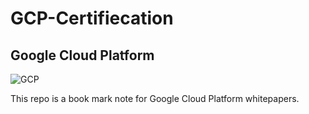 # GCP-Certifiecation

## Google Cloud Platform
![GCP](https://cloud.google.com/docs/images/overview/regions-zones.svg)

This repo is a book mark note for Google Cloud Platform whitepapers.
